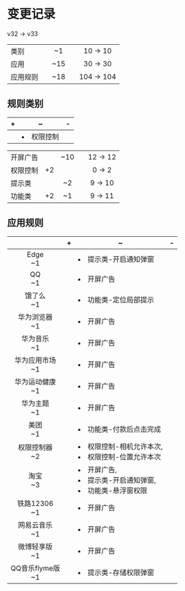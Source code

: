 # 变更记录

v32 -> v33

||||||
|-|:-:|:-:|:-:|:-:|
|类别||~1||10 -> 10|
|应用||~15||30 -> 30|
|应用规则||~18||104 -> 104|

## 规则类别

|+|~|-|
|-|-|-|
||<li>权限控制||

||||||
|-|:-:|:-:|:-:|:-:|
|开屏广告||~10||12 -> 12|
|权限控制|+2|||0 -> 2|
|提示类||~2||9 -> 10|
|功能类|+2|~1||9 -> 11|

## 应用规则

||+|~|-|
|:-:|-|-|-|
|Edge<br>~1||<li>提示类-开启通知弹窗||
|QQ<br>~1||<li>开屏广告||
|饿了么<br>~1||<li>功能类-定位局部提示||
|华为浏览器<br>~1||<li>开屏广告||
|华为音乐<br>~1||<li>开屏广告||
|华为应用市场<br>~1||<li>开屏广告||
|华为运动健康<br>~1||<li>开屏广告||
|华为主题<br>~1||<li>开屏广告||
|美团<br>~1||<li>功能类-付款后点击完成||
|权限控制器<br>~2||<li>权限控制-相机允许本次,<li>权限控制-位置允许本次||
|淘宝<br>~3||<li>开屏广告,<li>提示类-开启通知弹窗,<li>功能类-悬浮窗权限||
|铁路12306<br>~1||<li>开屏广告||
|网易云音乐<br>~1||<li>开屏广告||
|微博轻享版<br>~1||<li>开屏广告||
|QQ音乐flyme版<br>~1||<li>提示类-存储权限弹窗||
